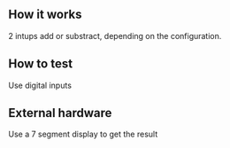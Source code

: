 <!---

This file is used to generate your project datasheet. Please fill in the information below and delete any unused
sections.

You can also include images in this folder and reference them in the markdown. Each image must be less than
512 kb in size, and the combined size of all images must be less than 1 MB.
-->

## How it works

2 intups add or substract, depending on the configuration.

## How to test

Use digital inputs

## External hardware

Use a 7 segment display to get the result
